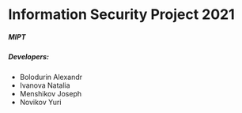 # Information Security Project 2021
##### MIPT

##### Developers:
* Bolodurin Alexandr
* Ivanova Natalia
* Menshikov Joseph
* Novikov Yuri